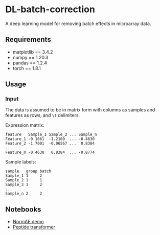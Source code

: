 # DL-batch-correction

A deep learning model for removing batch effects in microarray data. 

## Requirements

- matplotlib == 3.4.2
- numpy == 1.20.3
- pandas == 1.2.4
- torch == 1.8.1

## Usage

### Input

The data is assumed to be in matrix form with columns as samples and features as rows, and `\t` delimiters.

Expression matrix:
```
feature   Sample_1 Sample_2 ... Sample_n
Feature_1 -0.1661  -1.2160  ... -0.4630
Feature_2 -1.7001  -0.06567 ...  0.8384
...
Feature_m -0.4630   0.8384  ... -0.8774
```

Sample labels:
```
sample   group batch
Sample_1 1     2
Sample_2 1     1
Sample_3 1     2
...
Sample_n 2     2
```

## Notebooks

* [NormAE demo](https://colab.research.google.com/drive/1RLyh5yqNW8DD9vyjBL0pQoXOaqnTBAXO?usp=sharing)
* [Peptide transformer](https://colab.research.google.com/drive/1GAh0lC1hI-DEFqzLxjaRbO4eRKshXwL3?usp=sharing)
